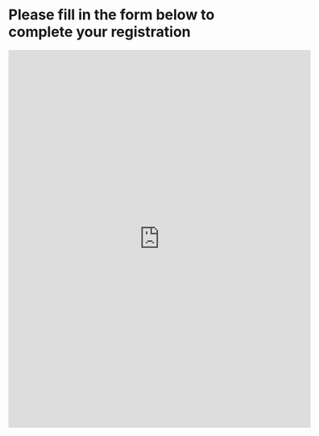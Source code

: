 # Please fill in the form below to complete your registration
<iframe src="https://docs.google.com/forms/d/e/1FAIpQLSfvzL90CrIlug7D_aAwWxja7Zlh0tI4ov4lQdELPg93cOMpdQ/viewform?embedded=true" width="600" height="750" frameborder="0" marginheight="0" marginwidth="0">Loading...</iframe>
